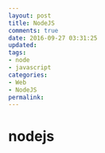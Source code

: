 ```yaml
---
layout: post
title: NodeJS
comments: true
date: 2016-09-27 03:31:25
updated:
tags:
- node
- javascript
categories:
- Web
- NodeJS
permalink:
---
```


# nodejs

